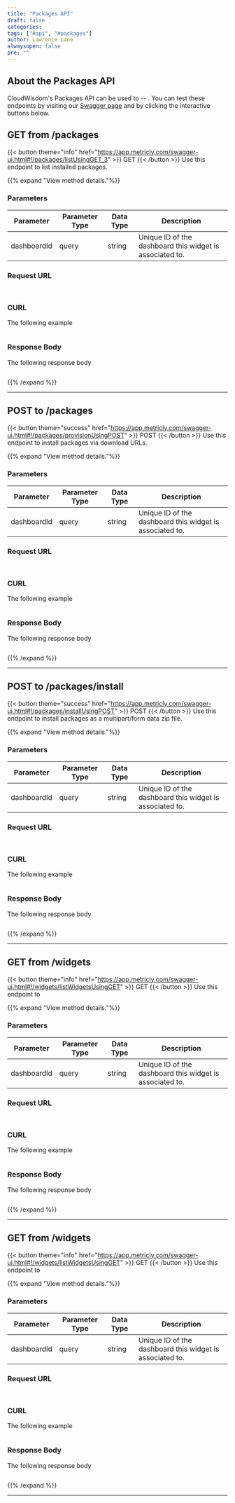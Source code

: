 ```yaml
---
title: "Packages API"
draft: false
categories:
tags: ["#api", "#packages"]
author: Lawrence Lane
alwaysopen: false
pre: ""
---
```





## About the Packages API

CloudWisdom's Packages API can be used to  -- . You can test these endpoints by visiting our [Swagger page](https://app.metricly.com/swagger-ui.html#/packages) and by clicking the interactive buttons below.

## GET from /packages
{{< button theme="info" href="https://app.metricly.com/swagger-ui.html#!/packages/listUsingGET_3" >}} GET {{< /button >}} Use this endpoint to list installed packages.

{{% expand "View method details."%}}

### Parameters

| Parameter | Parameter Type | Data Type | Description |
|-------------|----------------|-----------|----------------------|
| dashboardId | query | string | Unique ID of the dashboard this widget is associated to. |

### Request URL

 ` `

### CURL

The following example

```

```

### Response Body

The following response body

```
```
{{% /expand %}}

---

## POST to /packages
{{< button theme="success" href="https://app.metricly.com/swagger-ui.html#!/packages/provisionUsingPOST" >}} POST {{< /button >}} Use this endpoint to install packages via download URLs.

{{% expand "View method details."%}}

### Parameters

| Parameter | Parameter Type | Data Type | Description |
|-------------|----------------|-----------|----------------------|
| dashboardId | query | string | Unique ID of the dashboard this widget is associated to. |

### Request URL

 ` `

### CURL

The following example

```

```

### Response Body

The following response body

```
```
{{% /expand %}}

---

## POST to /packages/install
{{< button theme="success" href="https://app.metricly.com/swagger-ui.html#!/packages/installUsingPOST" >}} POST {{< /button >}} Use this endpoint to install packages as a multipart/form data zip file. 

{{% expand "View method details."%}}

### Parameters

| Parameter | Parameter Type | Data Type | Description |
|-------------|----------------|-----------|----------------------|
| dashboardId | query | string | Unique ID of the dashboard this widget is associated to. |

### Request URL

 ` `

### CURL

The following example

```

```

### Response Body

The following response body

```
```
{{% /expand %}}

---

## GET from /widgets
{{< button theme="info" href="https://app.metricly.com/swagger-ui.html#!/widgets/listWidgetsUsingGET" >}} GET {{< /button >}} Use this endpoint to  

{{% expand "View method details."%}}

### Parameters

| Parameter | Parameter Type | Data Type | Description |
|-------------|----------------|-----------|----------------------|
| dashboardId | query | string | Unique ID of the dashboard this widget is associated to. |

### Request URL

 ` `

### CURL

The following example

```

```

### Response Body

The following response body

```
```
{{% /expand %}}

---

## GET from /widgets
{{< button theme="info" href="https://app.metricly.com/swagger-ui.html#!/widgets/listWidgetsUsingGET" >}} GET {{< /button >}} Use this endpoint to  

{{% expand "View method details."%}}

### Parameters

| Parameter | Parameter Type | Data Type | Description |
|-------------|----------------|-----------|----------------------|
| dashboardId | query | string | Unique ID of the dashboard this widget is associated to. |

### Request URL

 ` `

### CURL

The following example

```

```

### Response Body

The following response body

```
```
{{% /expand %}}

---

